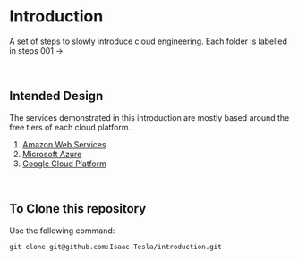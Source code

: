 # Introduction

A set of steps to slowly introduce cloud engineering. Each folder is labelled in steps 001 -> 

</br>

## Intended Design

The services demonstrated in this introduction are mostly based around the free tiers of each cloud platform.

1. [Amazon Web Services](https://aws.amazon.com/free/?all-free-tier.sort-by=item.additionalFields.SortRank&all-free-tier.sort-order=asc&awsf.Free%20Tier%20Types=*all&awsf.Free%20Tier%20Categories=*all ) 
2. [Microsoft Azure](https://azure.microsoft.com/en-au/pricing/free-services/)
3. [Google Cloud Platform](https://cloud.google.com/free/)

</br>

## To Clone this repository

Use the following command:
```
git clone git@github.com:Isaac-Tesla/introduction.git
```